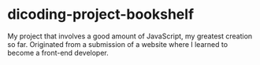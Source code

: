 # dicoding-project-bookshelf
My project that involves a good amount of JavaScript, my greatest creation so far.
Originated from a submission of a website where I learned to become a front-end developer.
